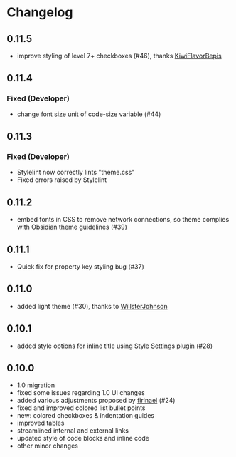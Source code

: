 # Changelog

## 0.11.5

- improve styling of level 7+ checkboxes (#46), thanks [KiwiFlavorBepis](https://github.com/KiwiFlavorBepis)

## 0.11.4

### Fixed (Developer)

- change font size unit of code-size variable (#44)

## 0.11.3

### Fixed (Developer)

- Stylelint now correctly lints "theme.css"
- Fixed errors raised by Stylelint

## 0.11.2

- embed fonts in CSS to remove network connections, so theme complies with Obsidian theme guidelines (#39)

## 0.11.1

- Quick fix for property key styling bug (#37)

## 0.11.0

- added light theme (#30), thanks to [WillsterJohnson](https://github.com/WillsterJohnson)

## 0.10.1

- added style options for inline title using Style Settings plugin (#28)

## 0.10.0

- 1.0 migration
- fixed some issues regarding 1.0 UI changes
- added various adjustments proposed by [firinael](https://github.com/firinael) (#24)
- fixed and improved colored list bullet points
- new: colored checkboxes & indentation guides
- improved tables
- streamlined internal and external links
- updated style of code blocks and inline code
- other minor changes
